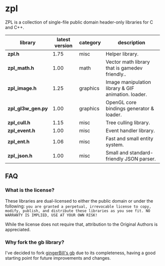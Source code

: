 # zpl

ZPL is a collection of single-file public domain header-only libraries for C and C++.

library         | latest version | category | description
----------------|----------------|----------|-------------
**zpl.h**        | 1.75           | misc     | Helper library.
**zpl_math.h**   | 1.00           | math     | Vector math library that is gamedev friendly..
**zpl_image.h**  | 1.25           | graphics | Image manipulation library &amp; GIF animation. loader.
**zpl_gl3w_gen.py** | 1.00        | graphics | OpenGL core bindings generator &amp; loader.
**zpl_cull.h**   | 1.15           | misc     | Tree culling library.
**zpl_event.h**  | 1.00           | misc     | Event handler library.
**zpl_ent.h**    | 1.06           | misc     | Fast and small entity system.
**zpl_json.h**  | 1.00           | misc     | Small and standard-friendly JSON parser.

## FAQ

### What is the license?

These libraries are dual-licensed to either the public domain or under the following: `you are granted a perpetual, irrevocable license to copy, modify,
    publish, and distribute these libraries as you see fit. NO WARRANTY IS IMPLIED, USE AT YOUR OWN RISK!`

While the license does not require that, attribution to the Original Authors is appreciated.

### Why fork the **gb** library?

I've decided to fork [gingerBill's gb](https://github.com/gingerBill/gb) due to its completeness, having a good starting point for future improvements and changes.

